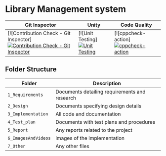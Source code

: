 # Library Management system

 Git Inspector | Unity | Code Quality
|------------|-----------|----------------
[![Contribution Check - Git Inspector][![Contribution Check - Git Inspector](https://github.com/Nityasai5009/Stepin_Library-Management-System/actions/workflows/gitinspector.yml/badge.svg)](https://github.com/Nityasai5009/Stepin_Library-Management-System/actions/workflows/gitinspector.yml)|[![Unit Testing][![Unit Testing](https://github.com/Nityasai5009/Stepin_Library-Management-System/actions/workflows/unit-test.yml/badge.svg)](https://github.com/Nityasai5009/Stepin_Library-Management-System/actions/workflows/unit-test.yml)|[![cppcheck-action][![cppcheck-action](https://github.com/Nityasai5009/Stepin_Library-Management-System/actions/workflows/cppcheck.yml/badge.svg)](https://github.com/Nityasai5009/Stepin_Library-Management-System/actions/workflows/cppcheck.yml)|

## Folder Structure
Folder             | Description
-------------------| -----------------------------------------
`1_Requirements`   | Documents detailing requirements and research
`2_Design`         | Documents specifying design details
`3_Implementation` | All code and documentation
`4_Test_plan`      | Documents with test plans and procedures
`5_Report`         | Any reports related to the project
`6_ImagesAndVideos`| images of the implementation
`7_Other`          | Any other files
